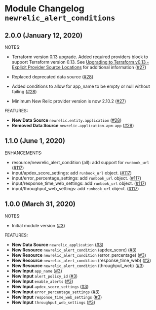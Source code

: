 # Module Changelog `newrelic_alert_conditions`

## 2.0.0 (January 12, 2020)

NOTES:

* Terraform version 0.13 upgrade. Added required providers block to support Terraform version 0.13. See [Upgrading to Terraform v0.13 - Explicit Provider Source Locations](https://www.terraform.io/upgrade-guides/0-13.html#explicit-provider-source-locations "Terraform Documentation") for additional information ([#27](https://github.cerner.com/CSM/terraform_registry/pull/27))

* Replaced deprecated data source ([#28](https://github.cerner.com/CSM/terraform_registry/pull/28))

* Added conditions to allow for app_name to be empty or null without failing ([#28](https://github.cerner.com/CSM/terraform_registry/pull/28))

* Minimum New Relic provider version is now 2.10.2 ([#27](https://github.cerner.com/CSM/terraform_registry/pull/27))

FEATURES:

* **New Data Source** `newrelic.entity.application` ([#28](https://github.cerner.com/CSM/terraform_registry/pull/28))
* **Removed Data Source** `newrelic.application.apm-app` ([#28](https://github.cerner.com/CSM/terraform_registry/pull/28))

## 1.1.0 (June 1, 2020)

ENHANCEMENTS:

* resource/newrelic_alert_condition (all): add support for `runbook_url` ([#117](https://github.cerner.com/CSM/NewRelic/issues/117))
* input/apdex_score_settings: add `runbook_url` object. ([#117](https://github.cerner.com/CSM/NewRelic/issues/117))
* input/error_percentage_settings: add `runbook_url` object. ([#117](https://github.cerner.com/CSM/NewRelic/issues/117))
* input/response_time_web_settings: add `runbook_url` object. ([#117](https://github.cerner.com/CSM/NewRelic/issues/117))
* input/throughput_web_settings: add `runbook_url` object. ([#117](https://github.cerner.com/CSM/NewRelic/issues/117))

## 1.0.0 (March 31, 2020)

NOTES:

* Initial module version ([#3](https://github.cerner.com/CSM/terraform_registry/pull/3))

FEATURES:

* **New Data Source** `newrelic_application` ([#3](https://github.cerner.com/CSM/terraform_registry/pull/3))
* **New Resource** `newrelic_alert_condition` (apdex_score) ([#3](https://github.cerner.com/CSM/terraform_registry/pull/3))
* **New Resource** `newrelic_alert_condition` (error_percentage) ([#3](https://github.cerner.com/CSM/terraform_registry/pull/3))
* **New Resource** `newrelic_alert_condition` (response_time_web) ([#3](https://github.cerner.com/CSM/terraform_registry/pull/3))
* **New Resource** `newrelic_alert_condition` (throughput_web) ([#3](https://github.cerner.com/CSM/terraform_registry/pull/3))
* **New Input** `app_name` ([#3](https://github.cerner.com/CSM/terraform_registry/pull/3))
* **New Input** `alert_policy_id` ([#3](https://github.cerner.com/CSM/terraform_registry/pull/3))
* **New Input** `enable_alerts` ([#3](https://github.cerner.com/CSM/terraform_registry/pull/3))
* **New Input** `apdex_score_settings` ([#3](https://github.cerner.com/CSM/terraform_registry/pull/3))
* **New Input** `error_percentage_settings` ([#3](https://github.cerner.com/CSM/terraform_registry/pull/3))
* **New Input** `response_time_web_settings` ([#3](https://github.cerner.com/CSM/terraform_registry/pull/3))
* **New Input** `throughput_web_settings` ([#3](https://github.cerner.com/CSM/terraform_registry/pull/3))
